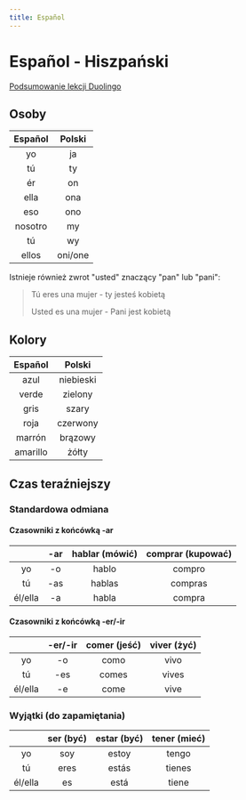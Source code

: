 ```yaml
---
title: Español
---
```


# Español - Hiszpański

[Podsumowanie lekcji Duolingo](duolingo)

## Osoby

| Español | Polski  |
| :-----: | :-----: |
|   yo    |   ja    |
|   tú    |   ty    |
|   ér    |   on    |
|  ella   |   ona   |
|   eso   |   ono   |
| nosotro |   my    |
|   tú    |   wy    |
|  ellos  | oni/one |

Istnieje również zwrot "usted" znaczący "pan" lub "pani":

> Tú eres una mujer - ty jesteś kobietą
>
> Usted es una mujer - Pani jest kobietą

## Kolory

| Español  |  Polski   |
| :------: | :-------: |
|   azul   | niebieski |
|  verde   |  zielony  |
|   gris   |   szary   |
|   roja   | czerwony  |
|  marrón  |  brązowy  |
| amarillo |   żółty   |

## Czas teraźniejszy

### Standardowa odmiana

#### Czasowniki z końcówką -ar

|         | -ar | hablar (mówić) | comprar (kupować) |
| :-----: | :-: | :------------: | :---------------: |
|   yo    | -o  |     hablo      |      compro       |
|   tú    | -as |     hablas     |      compras      |
| él/ella | -a  |     habla      |      compra       |

#### Czasowniki z końcówką -er/-ir

|         | -er/-ir | comer (jeść) | viver (żyć) |
| :-----: | :-----: | :----------: | :---------: |
|   yo    |   -o    |     como     |    vivo     |
|   tú    |   -es   |    comes     |    vives    |
| él/ella |   -e    |     come     |    vive     |

### Wyjątki (do zapamiętania)

|         | ser (być) | estar (być) | tener (mieć) |
| :-----: | :-------: | :---------: | :----------: |
|   yo    |    soy    |    estoy    |    tengo     |
|   tú    |   eres    |    estás    |    tienes    |
| él/ella |    es     |    está     |    tiene     |

